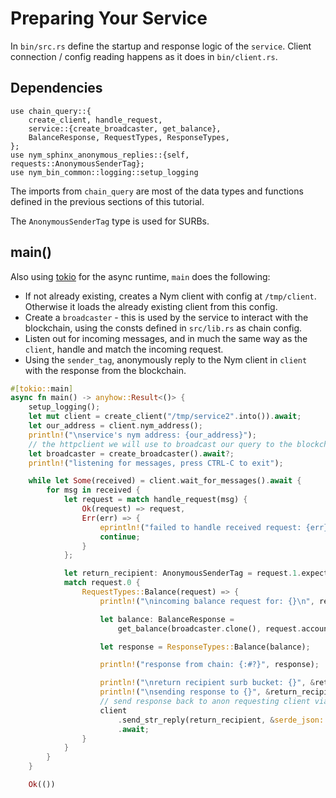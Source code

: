 # Preparing Your Service
In `bin/src.rs` define the startup and response logic of the `service`. Client connection / config reading happens as it does in `bin/client.rs`.

## Dependencies
```
use chain_query::{
    create_client, handle_request,
    service::{create_broadcaster, get_balance},
    BalanceResponse, RequestTypes, ResponseTypes,
};
use nym_sphinx_anonymous_replies::{self, requests::AnonymousSenderTag};
use nym_bin_common::logging::setup_logging
```

The imports from `chain_query` are most of the data types and functions defined in the previous sections of this tutorial.

The `AnonymousSenderTag` type is used for SURBs.

## main()
Also using [tokio](URL) for the async runtime, `main` does the following:
* If not already existing, creates a Nym client with config at `/tmp/client`. Otherwise it loads the already existing client from this config.
* Create a `broadcaster` - this is used by the service to interact with the blockchain, using the consts defined in `src/lib.rs` as chain config.
* Listen out for incoming messages, and in much the same way as the `client`, handle and match the incoming request.
* Using the `sender_tag`, anonymously reply to the Nym client in `client` with the response from the blockchain.

```rust
#[tokio::main]
async fn main() -> anyhow::Result<()> {
    setup_logging();
    let mut client = create_client("/tmp/service2".into()).await;
    let our_address = client.nym_address();
    println!("\nservice's nym address: {our_address}");
    // the httpclient we will use to broadcast our query to the blockchain
    let broadcaster = create_broadcaster().await?;
    println!("listening for messages, press CTRL-C to exit");

    while let Some(received) = client.wait_for_messages().await {
        for msg in received {
            let request = match handle_request(msg) {
                Ok(request) => request,
                Err(err) => {
                    eprintln!("failed to handle received request: {err}");
                    continue;
                }
            };

            let return_recipient: AnonymousSenderTag = request.1.expect("no sender tag received");
            match request.0 {
                RequestTypes::Balance(request) => {
                    println!("\nincoming balance request for: {}\n", request.account);

                    let balance: BalanceResponse =
                        get_balance(broadcaster.clone(), request.account).await?;

                    let response = ResponseTypes::Balance(balance);

                    println!("response from chain: {:#?}", response);

                    println!("\nreturn recipient surb bucket: {}", &return_recipient);
                    println!("\nsending response to {}", &return_recipient);
                    // send response back to anon requesting client via mixnet
                    client
                        .send_str_reply(return_recipient, &serde_json::to_string(&response)?)
                        .await;
                }
            }
        }
    }

    Ok(())
```
